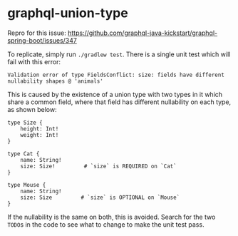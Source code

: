 # graphql-union-type
Repro for this issue: https://github.com/graphql-java-kickstart/graphql-spring-boot/issues/347

To replicate, simply run `./gradlew test`. There is a single unit test which will fail with this error:

```
Validation error of type FieldsConflict: size: fields have different nullability shapes @ 'animals'
```

This is caused by the existence of a union type with two types in it which share a common field,
where that field has different nullability on each type, as shown below:

```
type Size {
    height: Int!
    weight: Int!
}

type Cat {
    name: String!
    size: Size!         # `size` is REQUIRED on `Cat`
}

type Mouse {
    name: String!
    size: Size         # `size` is OPTIONAL on `Mouse`
}
```

If the nullability is the same on both, this is avoided. Search for the two `TODO`s in the code to
see what to change to make the unit test pass.

